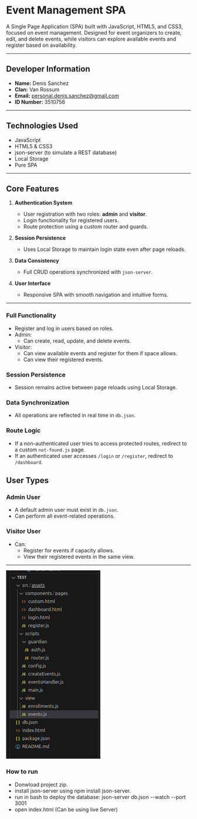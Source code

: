 
  # Event Management SPA

A Single Page Application (SPA) built with JavaScript, HTML5, and CSS3, focused on event management. Designed for event organizers to create, edit, and delete events, while visitors can explore available events and register based on availability.

---

##  Developer Information

- **Name:** Denis Sanchez 
- **Clan:** Van Rossum 
- **Email:** personal.denis.sanchez@gmail.com
- **ID Number:** 3510756

---

##  Technologies Used

- JavaScript 
- HTML5 & CSS3
- json-server (to simulate a REST database)
- Local Storage
- Pure SPA 

---

##  Core Features

1. **Authentication System**
   - User registration with two roles: **admin** and **visitor**.
   - Login functionality for registered users.
   - Route protection using a custom router and guards.

2. **Session Persistence**
   - Uses Local Storage to maintain login state even after page reloads.

3. **Data Consistency**
   - Full CRUD operations synchronized with `json-server`.

4. **User Interface**
   - Responsive SPA with smooth navigation and intuitive forms.

---


###  Full Functionality

- Register and log in users based on roles.
- Admin:
  - Can create, read, update, and delete events.
- Visitor:
  - Can view available events and register for them if space allows.
  - Can view their registered events.

###  Session Persistence

- Session remains active between page reloads using Local Storage.

###  Data Synchronization

- All operations are reflected in real time in `db.json`.

###  Route Logic

- If a non-authenticated user tries to access protected routes, redirect to a custom `not-found.js` page.
- If an authenticated user accesses `/login` or `/register`, redirect to `/dashboard`.


##  User Types
###  Admin User

- A default admin user must exist in `db.json`.
- Can perform all event-related operations.

###  Visitor User

- Can:
  - Register for events if capacity allows.
  - View their registered events in the same view.

---
![alt text](image.png)


### How to run
 - Donwload project zip.
 - install json-server using npm install json-server.
 - run in bash to deploy the database: json-server db.json --watch --port 3001
 - open index.html (Can be using live Server)